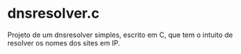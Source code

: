 # dnsresolver.c
Projeto de um dnsresolver simples, escrito em C, que tem o intuito de resolver os nomes dos sites em IP. 
